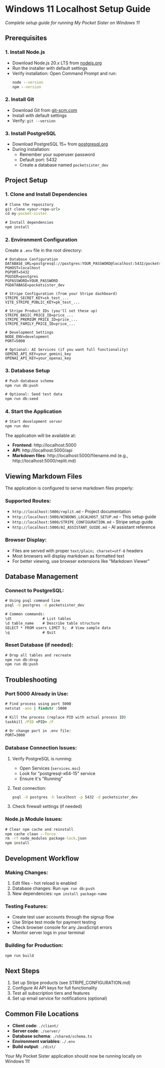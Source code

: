 # Windows 11 Localhost Setup Guide
*Complete setup guide for running My Pocket Sister on Windows 11*

## Prerequisites

### 1. Install Node.js
- Download Node.js 20.x LTS from [nodejs.org](https://nodejs.org/)
- Run the installer with default settings
- Verify installation: Open Command Prompt and run:
  ```cmd
  node --version
  npm --version
  ```

### 2. Install Git
- Download Git from [git-scm.com](https://git-scm.com/download/win)
- Install with default settings
- Verify: `git --version`

### 3. Install PostgreSQL
- Download PostgreSQL 15+ from [postgresql.org](https://www.postgresql.org/download/windows/)
- During installation:
  - Remember your superuser password
  - Default port: 5432
  - Create a database named `pocketsister_dev`

## Project Setup

### 1. Clone and Install Dependencies
```cmd
# Clone the repository
git clone <your-repo-url>
cd my-pocket-sister

# Install dependencies
npm install
```

### 2. Environment Configuration
Create a `.env` file in the root directory:

```env
# Database Configuration
DATABASE_URL=postgresql://postgres:YOUR_PASSWORD@localhost:5432/pocketsister_dev
PGHOST=localhost
PGPORT=5432
PGUSER=postgres
PGPASSWORD=YOUR_PASSWORD
PGDATABASE=pocketsister_dev

# Stripe Configuration (from your Stripe dashboard)
STRIPE_SECRET_KEY=sk_test_...
VITE_STRIPE_PUBLIC_KEY=pk_test_...

# Stripe Product IDs (you'll set these up)
STRIPE_BASIC_PRICE_ID=price_...
STRIPE_PREMIUM_PRICE_ID=price_...
STRIPE_FAMILY_PRICE_ID=price_...

# Development Settings
NODE_ENV=development
PORT=5000

# Optional: AI Services (if you want full functionality)
GEMINI_API_KEY=your_gemini_key
OPENAI_API_KEY=your_openai_key
```

### 3. Database Setup
```cmd
# Push database schema
npm run db:push

# Optional: Seed test data
npm run db:seed
```

### 4. Start the Application
```cmd
# Start development server
npm run dev
```

The application will be available at:
- **Frontend**: http://localhost:5000
- **API**: http://localhost:5000/api
- **Markdown files**: http://localhost:5000/filename.md (e.g., http://localhost:5000/replit.md)

## Viewing Markdown Files

The application is configured to serve markdown files properly:

### Supported Routes:
- `http://localhost:5000/replit.md` - Project documentation
- `http://localhost:5000/WINDOWS_LOCALHOST_SETUP.md` - This setup guide
- `http://localhost:5000/STRIPE_CONFIGURATION.md` - Stripe setup guide
- `http://localhost:5000/AI_ASSISTANT_GUIDE.md` - AI assistant reference

### Browser Display:
- Files are served with proper `text/plain; charset=utf-8` headers
- Most browsers will display markdown as formatted text
- For better viewing, use browser extensions like "Markdown Viewer"

## Database Management

### Connect to PostgreSQL:
```cmd
# Using psql command line
psql -U postgres -d pocketsister_dev

# Common commands:
\dt              # List tables
\d table_name    # Describe table structure
SELECT * FROM users LIMIT 5;  # View sample data
\q               # Quit
```

### Reset Database (if needed):
```cmd
# Drop all tables and recreate
npm run db:drop
npm run db:push
```

## Troubleshooting

### Port 5000 Already in Use:
```cmd
# Find process using port 5000
netstat -ano | findstr :5000

# Kill the process (replace PID with actual process ID)
taskkill /PID <PID> /F

# Or change port in .env file:
PORT=3000
```

### Database Connection Issues:
1. Verify PostgreSQL is running:
   - Open Services (`services.msc`)
   - Look for "postgresql-x64-15" service
   - Ensure it's "Running"

2. Test connection:
   ```cmd
   psql -U postgres -h localhost -p 5432 -d pocketsister_dev
   ```

3. Check firewall settings (if needed)

### Node.js Module Issues:
```cmd
# Clear npm cache and reinstall
npm cache clean --force
rm -rf node_modules package-lock.json
npm install
```

## Development Workflow

### Making Changes:
1. Edit files - hot reload is enabled
2. Database changes: Run `npm run db:push`
3. New dependencies: `npm install package-name`

### Testing Features:
- Create test user accounts through the signup flow
- Use Stripe test mode for payment testing
- Check browser console for any JavaScript errors
- Monitor server logs in your terminal

### Building for Production:
```cmd
npm run build
```

## Next Steps

1. Set up Stripe products (see STRIPE_CONFIGURATION.md)
2. Configure AI API keys for full functionality
3. Test all subscription tiers and features
4. Set up email service for notifications (optional)

## Common File Locations

- **Client code**: `./client/`
- **Server code**: `./server/`
- **Database schema**: `./shared/schema.ts`
- **Environment variables**: `./.env`
- **Build output**: `./dist/`

Your My Pocket Sister application should now be running locally on Windows 11!
